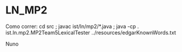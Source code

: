 LN_MP2
======

Como correr:
 cd src ;
 javac ist/ln/mp2/*.java ;
 java -cp . ist.ln.mp2.MP2Team5LexicalTester ../resources/edgarKnownWords.txt

 Nuno